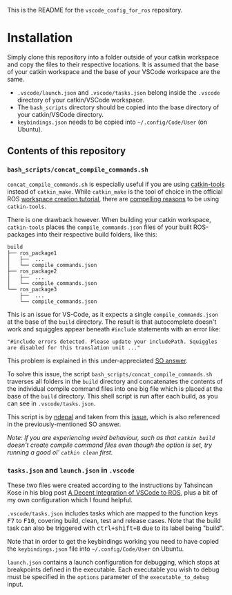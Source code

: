 This is the README for the `vscode_config_for_ros` repository.

# Installation

Simply clone this repository into a folder outside of your catkin workspace and copy the files to their respective locations. It is assumed that the base of your catkin workspace and the base of your VSCode workspace are the same. 

- `.vscode/launch.json` and `.vscode/tasks.json` belong inside the `.vscode` directory of your catkin/VSCode workspace.
- The `bash_scripts` directory should be copied into the base directory of your catkin/VSCode directory.
- `keybindings.json` needs to be copied into `~/.config/Code/User` (on Ubuntu). 


## Contents of this repository

### `bash_scripts/concat_compile_commands.sh`

`concat_compile_commands.sh` is especially useful if you are using [catkin-tools](https://catkin-tools.readthedocs.io/en/latest/index.html) instead of `catkin_make`. 
While `catkin_make` is the tool of choice in the official ROS [workspace creation tutorial](http://wiki.ros.org/ROS/Tutorials/InstallingandConfiguringROSEnvironment), there are [compelling reasons](https://robotics.stackexchange.com/questions/16604/ros-catkin-make-vs-catkin-build) to be using `catkin-tools`. 

There is one drawback however. When building your catkin workspace, `catkin-tools` places the `compile_commands.json` files of your built ROS-packages into their respective build folders, like this: 
```
build
├── ros_package1
│   ├──  ...
│   └── compile_commands.json
├── ros_package2
│   ├──  ...
│   └── compile_commands.json
└── ros_package3
    ├──  ...
    └── compile_commands.json
``` 

This is an issue for VS-Code, as it expects a single `compile_commands.json` at the base of the `build` directory. 
The result is that autocomplete doesn't work and squiggles appear beneath `#include` statements with an error like: 

    "#include errors detected. Please update your includePath. Squiggles are disabled for this translation unit ..."

This problem is explained in this under-appreciated [SO answer](https://stackoverflow.com/a/62921325/5568461). 

To solve this issue, the script `bash_scripts/concat_compile_commands.sh` traverses all folders in the `build` directory and concatenates the contents of the individual compile command files into one big file which is placed at the base of the `build` directory. 
This shell script is run after each build, as you can see in `.vscode/tasks.json`.

This script is by [ndepal](https://github.com/ndepal) and taken from this [issue](https://github.com/catkin/catkin_tools/issues/551), which is also referenced in the previously-mentioned SO answer. 

_Note: If you are experiencing weird behaviour, such as that `catkin build` doesn't create compile command files even though the option is set, try running a good ol' `catkin clean` first._

### `tasks.json` and `launch.json` in `.vscode`

These two files were created according to the instructions by Tahsincan Kose in his blog post [A Decent Integration of VSCode to ROS](https://medium.com/@tahsincankose/a-decent-integration-of-vscode-to-ros-4c1d951c982a), plus a bit of my own configuration which I found helpful. 

`.vscode/tasks.json` includes tasks which are mapped to the function keys <kbd>F7</kbd> to <kbd>F10</kbd>, covering build, clean, test and release cases. 
Note that the build task can also be triggered with <kbd>ctrl+shift+B</kbd> due to its label being "build". 

Note that in order to get the keybindings working you need to have copied the `keybindings.json` file into `~/.config/Code/User` on Ubuntu. 

`launch.json` contains a launch configuration for debugging, which stops at breakpoints defined in the executable. Each executable you wish to debug must be specified in the `options` parameter of the `executable_to_debug` input. 

